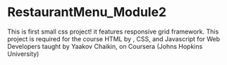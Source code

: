 # RestaurantMenu_Module2
This is first small css project! it features responsive grid framework. This project is required for the course HTML by , CSS, and Javascript for Web Developers taught by Yaakov Chaikin, on Coursera (Johns Hopkins University)

